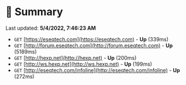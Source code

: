# 📖 Summary
Last updated: **5/4/2022, 7:46:23 AM**

- `GET` [https://eseqtech.com](https://eseqtech.com) - **Up** (339ms)
- `GET` [http://forum.eseqtech.com](http://forum.eseqtech.com) - **Up** (5189ms)
- `GET` [http://hexp.net](http://hexp.net) - **Up** (200ms)
- `GET` [http://ws.hexp.net](http://ws.hexp.net) - **Up** (199ms)
- `GET` [http://eseqtech.com/infoline](http://eseqtech.com/infoline) - **Up** (272ms)
